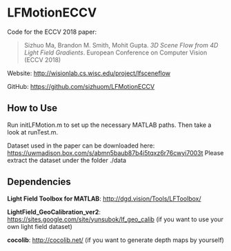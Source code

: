 # LFMotionECCV
Code for the ECCV 2018 paper:

>Sizhuo Ma, Brandon M. Smith, Mohit Gupta. _3D Scene Flow from 4D Light Field Gradients_. European Conference on Computer Vision (ECCV 2018)

Website: http://wisionlab.cs.wisc.edu/project/lfsceneflow

GitHub: https://github.com/sizhuom/LFMotionECCV

## How to Use
Run initLFMotion.m to set up the necessary MATLAB paths. Then take a look at runTest.m.

Dataset used in the paper can be downloaded here: https://uwmadison.box.com/s/abmn5baub87b4i5tqxz6r76cwyi7003t
Please extract the dataset under the folder ./data

## Dependencies
__Light Field Toolbox for MATLAB__: http://dgd.vision/Tools/LFToolbox/

__LightField_GeoCalibration_ver2__: https://sites.google.com/site/yunsubok/lf_geo_calib (if you want to use your own light field dataset)

__cocolib__: http://cocolib.net/ (if you want to generate depth maps by yourself)

